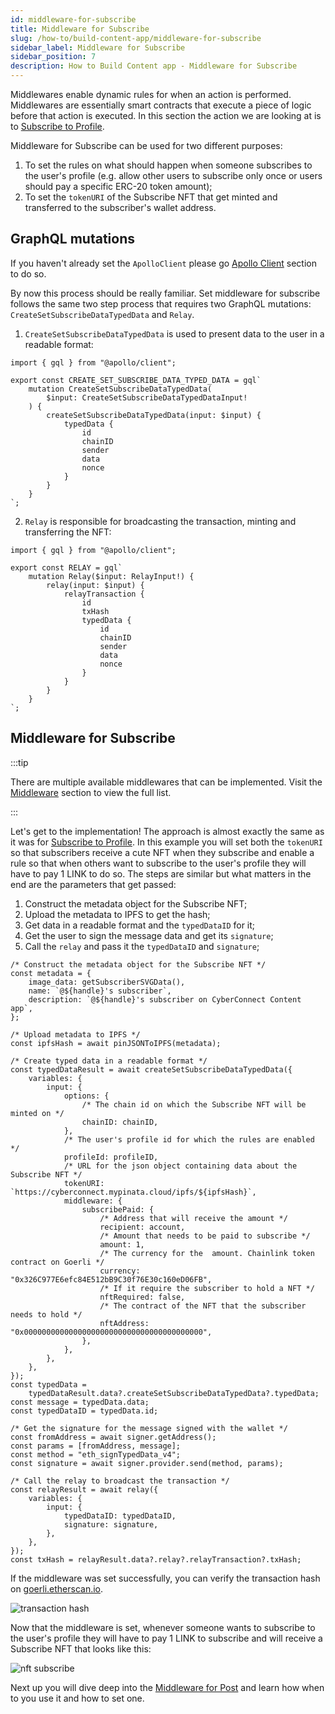 ```yaml
---
id: middleware-for-subscribe
title: Middleware for Subscribe
slug: /how-to/build-content-app/middleware-for-subscribe
sidebar_label: Middleware for Subscribe
sidebar_position: 7
description: How to Build Content app - Middleware for Subscribe
---
```


Middlewares enable dynamic rules for when an action is performed. Middlewares are essentially smart contracts that execute a piece of logic before that action is executed. In this section the action we are looking at is to [Subscribe to Profile](/how-to/build-content-app/subscribe-to-profile).

Middleware for Subscribe can be used for two different purposes:

1. To set the rules on what should happen when someone subscribes to the user's profile (e.g. allow other users to subscribe only once or users should pay a specific ERC-20 token amount);
2. To set the `tokenURI` of the Subscribe NFT that get minted and transferred to the subscriber's wallet address.

## GraphQL mutations

If you haven't already set the `ApolloClient` please go [Apollo Client](/how-to/build-content-app/authentication#apollo-client) section to do so.

By now this process should be really familiar. Set middleware for subscribe follows the same two step process that requires two GraphQL mutations: `CreateSetSubscribeDataTypedData` and `Relay`.

1. `CreateSetSubscribeDataTypedData` is used to present data to the user in a readable format:

```tsx title="graphql/CreateSetSubscribeDataTypedData.ts"
import { gql } from "@apollo/client";

export const CREATE_SET_SUBSCRIBE_DATA_TYPED_DATA = gql`
    mutation CreateSetSubscribeDataTypedData(
        $input: CreateSetSubscribeDataTypedDataInput!
    ) {
        createSetSubscribeDataTypedData(input: $input) {
            typedData {
                id
                chainID
                sender
                data
                nonce
            }
        }
    }
`;
```

2. `Relay` is responsible for broadcasting the transaction, minting and transferring the NFT:

```tsx title="graphql/Relay.ts"
import { gql } from "@apollo/client";

export const RELAY = gql`
    mutation Relay($input: RelayInput!) {
        relay(input: $input) {
            relayTransaction {
                id
                txHash
                typedData {
                    id
                    chainID
                    sender
                    data
                    nonce
                }
            }
        }
    }
`;
```

## Middleware for Subscribe

:::tip

There are multiple available middlewares that can be implemented. Visit the [Middleware](/concepts/middleware) section to view the full list.

:::

Let's get to the implementation! The approach is almost exactly the same as it was for [Subscribe to Profile](/how-to/build-content-app/subscribe-to-profile). In this example you will set both the `tokenURI` so that subscribers receive a cute NFT when they subscribe and enable a rule so that when others want to subscribe to the user's profile they will have to pay 1 LINK to do so. The steps are similar but what matters in the end are the parameters that get passed:

1. Construct the metadata object for the Subscribe NFT;
2. Upload the metadata to IPFS to get the hash;
3. Get data in a readable format and the `typedDataID` for it;
4. Get the user to sign the message data and get its `signature`;
5. Call the `relay` and pass it the `typedDataID` and `signature`;

```tsx title="components/SetSubscribeBtn.tsx"
/* Construct the metadata object for the Subscribe NFT */
const metadata = {
    image_data: getSubscriberSVGData(),
    name: `@${handle}'s subscriber`,
    description: `@${handle}'s subscriber on CyberConnect Content app`,
};

/* Upload metadata to IPFS */
const ipfsHash = await pinJSONToIPFS(metadata);

/* Create typed data in a readable format */
const typedDataResult = await createSetSubscribeDataTypedData({
    variables: {
        input: {
            options: {
                /* The chain id on which the Subscribe NFT will be minted on */
                chainID: chainID,
            },
            /* The user's profile id for which the rules are enabled */
            profileId: profileID,
            /* URL for the json object containing data about the Subscribe NFT */
            tokenURI: `https://cyberconnect.mypinata.cloud/ipfs/${ipfsHash}`,
            middleware: {
                subscribePaid: {
                    /* Address that will receive the amount */
                    recipient: account,
                    /* Amount that needs to be paid to subscribe */
                    amount: 1,
                    /* The currency for the  amount. Chainlink token contract on Goerli */
                    currency: "0x326C977E6efc84E512bB9C30f76E30c160eD06FB",
                    /* If it require the subscriber to hold a NFT */
                    nftRequired: false,
                    /* The contract of the NFT that the subscriber needs to hold */
                    nftAddress: "0x0000000000000000000000000000000000000000",
                },
            },
        },
    },
});
const typedData =
    typedDataResult.data?.createSetSubscribeDataTypedData?.typedData;
const message = typedData.data;
const typedDataID = typedData.id;

/* Get the signature for the message signed with the wallet */
const fromAddress = await signer.getAddress();
const params = [fromAddress, message];
const method = "eth_signTypedData_v4";
const signature = await signer.provider.send(method, params);

/* Call the relay to broadcast the transaction */
const relayResult = await relay({
    variables: {
        input: {
            typedDataID: typedDataID,
            signature: signature,
        },
    },
});
const txHash = relayResult.data?.relay?.relayTransaction?.txHash;
```

If the middleware was set successfully, you can verify the transaction hash on [goerli.etherscan.io](https://goerli.etherscan.io/).

![transaction hash](/img/v2/build-content-app-middleware-for-subscribe-tx.png)

Now that the middleware is set, whenever someone wants to subscribe to the user's profile they will have to pay 1 LINK to subscribe and will receive a Subscribe NFT that looks like this:

![nft subscribe](/img/v2/build-content-app-subscribe-to-profile-nft.png)

Next up you will dive deep into the [Middleware for Post](/how-to/build-content-app/middleware-for-post) and learn how when to you use it and how to set one.
